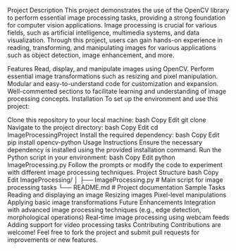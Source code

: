 Project Description
This project demonstrates the use of the OpenCV library to perform essential image processing tasks, providing a strong foundation for computer vision applications. Image processing is crucial for various fields, such as artificial intelligence, multimedia systems, and data visualization. Through this project, users can gain hands-on experience in reading, transforming, and manipulating images for various applications such as object detection, image enhancement, and more.

Features
Read, display, and manipulate images using OpenCV.
Perform essential image transformations such as resizing and pixel manipulation.
Modular and easy-to-understand code for customization and expansion.
Well-commented sections to facilitate learning and understanding of image processing concepts.
Installation
To set up the environment and use this project:


Clone this repository to your local machine:
bash
Copy
Edit
git clone <repository-url>
Navigate to the project directory:
bash
Copy
Edit
cd ImageProcessingProject
Install the required dependency:
bash
Copy
Edit
pip install opencv-python
Usage Instructions
Ensure the necessary dependency is installed using the provided installation command.
Run the Python script in your environment:
bash
Copy
Edit
python ImageProcessing.py
Follow the prompts or modify the code to experiment with different image processing techniques.
Project Structure
bash
Copy
Edit
ImageProcessing/
│
├── ImageProcessing.py    # Main script for image processing tasks
└── README.md              # Project documentation
Sample Tasks
Reading and displaying an image
Resizing images
Pixel-level manipulations
Applying basic image transformations
Future Enhancements
Integration with advanced image processing techniques (e.g., edge detection, morphological operations)
Real-time image processing using webcam feeds
Adding support for video processing tasks
Contributing
Contributions are welcome! Feel free to fork the project and submit pull requests for improvements or new features.


